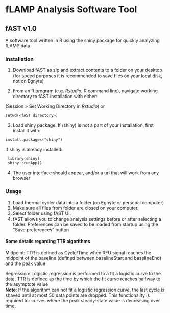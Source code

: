 # fLAMP Analysis Software Tool

## fAST v1.0
A software tool written in R using the shiny package for quickly analyzing fLAMP data

### Installation  
1. Download fAST as zip and extract contents to a folder on your desktop (for speed purposes it is recommended to save files on your local disk, not on Egnyte) 

2. From an R program (e.g. *Rstudio*, R command line), navigate working directory to fAST installation with either: 

(Session > Set Working Directory in *Rstudio*) or
```
setwd(<fAST directory>)
```
3. Load shiny package. 
If (shiny) is not a part of your installation, first install it with: 
```
install.packages("shiny") 
```
If shiny is already installed: 
```
 library(shiny) 
 shiny::runApp()
```
4. The user interface should appear, and/or a url that will work from any browser



### Usage
1. Load thermal cycler data into a folder (on Egnyte or personal computer)
2. Make sure all files from folder are closed on your computer. 
3. Select folder using fAST UI. 
4. fAST allows you to change analysis settings before or after selecting a folder. Preferences can be saved to be 
loaded from startup using the "Save preferences" button 
 
#### Some details regarding TTR algorithms
Midpoint:
TTR is defined as Cycle/Time when RFU signal reaches the midpoint of the baseline (defined between baselineStart and baselineEnd) and the peak value

Regression:
Logistic regression is performed to a fit a logistic curve to the data. TTR is defined as the time by which the fit curve reaches halfway to the asymptote value  
__Note__: If the algorithm can not fit a logistic regression curve, the last cycle is shaved until at most 50 data points are dropped. This functionality is required for curves where the peak steady-state value is decreasing over time. 
